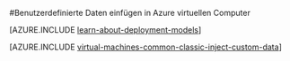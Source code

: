 <properties
    pageTitle="Benutzerdefinierte Daten in virtuellen Maschinen einfügen | Microsoft Azure"
    description="Dieses Thema beschreibt, wie benutzerdefinierte Daten in Azure VM einfügen beim Erstellen der Instanz und zum benutzerdefinierten Daten unter Windows oder Linux zu suchen."
    services="virtual-machines-windows"
    documentationCenter=""
    authors="squillace"
    manager="timlt"
    editor="tysonn"
    tags="azure-service-management" />

<tags
    ms.service="virtual-machines-windows"
    ms.workload="infrastructure-services"
    ms.tgt_pltfrm="vm-windows"
    ms.devlang="na"
    ms.topic="article"
    ms.date="08/23/2016"
    ms.author="rasquill"/>

#<a name="injecting-custom-data-into-an-azure-virtual-machine"></a>Benutzerdefinierte Daten einfügen in Azure virtuellen Computer

[AZURE.INCLUDE [learn-about-deployment-models](../../includes/learn-about-deployment-models-classic-include.md)]

[AZURE.INCLUDE [virtual-machines-common-classic-inject-custom-data](../../includes/virtual-machines-common-classic-inject-custom-data.md)]
